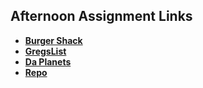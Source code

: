 ## Afternoon Assignment Links

* **[Burger Shack](https://github.com/jakew33/burgerShack)**
* **[GregsList](https://github.com/jakew33/gregslistNode)**
* **[Da Planets](https://github.com/jakew33/planets)**
* **[Repo](https://github.com/jakew33/<ASSIGNMENT_REPO>)**
